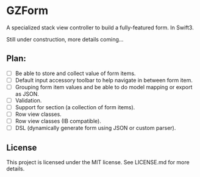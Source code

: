 # GZForm
A specialized stack view controller to build a fully-featured form. In Swift3.

Still under construction, more details coming...

## Plan:

- [ ] Be able to store and collect value of form items.
- [ ] Default input accessory toolbar to help navigate in between form item.
- [ ] Grouping form item values and be able to do model mapping or export as JSON.
- [ ] Validation.
- [ ] Support for section (a collection of form items).
- [ ] Row view classes.
- [ ] Row view classes (IB compatible).
- [ ] DSL (dynamically generate form using JSON or custom parser).

## License

This project is licensed under the MIT license. See LICENSE.md for more details.
